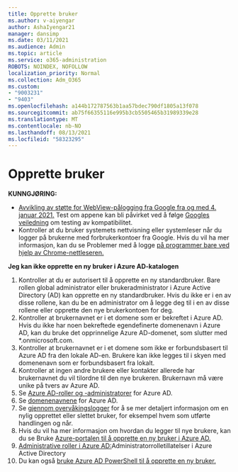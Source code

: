 ```yaml
---
title: Opprette bruker
ms.author: v-aiyengar
author: AshaIyengar21
manager: dansimp
ms.date: 03/11/2021
ms.audience: Admin
ms.topic: article
ms.service: o365-administration
ROBOTS: NOINDEX, NOFOLLOW
localization_priority: Normal
ms.collection: Adm_O365
ms.custom:
- "9003231"
- "9403"
ms.openlocfilehash: a144b172787563b1aa57bdec790df1805a13f078
ms.sourcegitcommit: ab75f66355116e995b3cb5505465b31989339e28
ms.translationtype: MT
ms.contentlocale: nb-NO
ms.lasthandoff: 08/13/2021
ms.locfileid: "58323295"
---
```

# <a name="create-user"></a>Opprette bruker

**KUNNGJØRING:**

- [Avvikling av støtte for WebView-pålogging fra Google fra og med 4. januar 2021.](https://docs.microsoft.com/azure/active-directory/external-identities/google-federation#deprecation-of-webview-sign-in-support) Test om appene kan bli påvirket ved å følge [Googles veiledning](https://go.microsoft.com/fwlink/?linkid=2157323) om testing av kompatibilitet.
- Kontroller at du bruker systemets nettvisning eller systemleser når du logger på brukerne med forbrukerkontoer fra Google. Hvis du vil ha mer informasjon, kan du se Problemer med å logge [på programmer bare ved hjelp av Chrome-nettleseren.](https://docs.microsoft.com/office365/troubleshoot/miscellaneous/chrome-behavior-affects-applications)

**Jeg kan ikke opprette en ny bruker i Azure AD-katalogen**

1. Kontroller at du er autorisert til å opprette en ny standardbruker. Bare rollen global administrator eller brukeradministrator i Azure Active Directory (AD) kan opprette en ny standardbruker. Hvis du ikke er i en av disse rollene, kan du be en administrator om å legge deg til i en av disse rollene eller opprette den nye brukerkontoen for deg.
1. Kontroller at brukernavnet er i et domene som er bekreftet i Azure AD. Hvis du ikke har noen bekreftede egendefinerte domenenavn i Azure AD, kan du bruke det opprinnelige Azure AD-domenet, som slutter med *.onmicrosoft.com.
1. Kontroller at brukernavnet er i et domene som ikke er forbundsbasert til Azure AD fra den lokale AD-en. Brukere kan ikke legges til i skyen med domenenavn som er forbundsbasert fra lokalt.
1. Kontroller at ingen andre brukere eller kontakter allerede har brukernavnet du vil tilordne til den nye brukeren. Brukernavn må være unike på tvers av Azure AD.
1. Se [Azure AD-roller og -administratorer](https://portal.azure.com/#blade/Microsoft_AAD_IAM/ActiveDirectoryMenuBlade/RolesAndAdministrators) for Azure AD.
1. Se [domenenavnene](https://portal.azure.com/#blade/Microsoft_AAD_IAM/ActiveDirectoryMenuBlade/RolesAndAdministrators) for Azure AD.
1. Se [gjennom overvåkingslogger](https://portal.azure.com/#blade/Microsoft_AAD_IAM/ActiveDirectoryMenuBlade/RolesAndAdministrators) for å se mer detaljert informasjon om en nylig opprettet eller slettet bruker, for eksempel hvem som utførte handlingen og når.
1. Hvis du vil ha mer informasjon om hvordan du legger til nye brukere, kan du se Bruke [Azure-portalen til å opprette en ny bruker i Azure AD.](https://docs.microsoft.com/azure/active-directory/active-directory-users-create-azure-portal)
1. [Administrative roller i Azure AD:](https://docs.microsoft.com/azure/active-directory/active-directory-assign-admin-roles)Administratorrolletillatelser i Azure Active Directory
1. Du kan også [bruke Azure AD PowerShell til å opprette en ny bruker.](https://docs.microsoft.com/powershell/module/azuread/new-azureaduser?view=azureadps-2.0)
